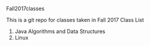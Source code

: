 Fall2017classes

This is a git repo for classes taken in Fall 2017 
Class List
1) Java Algorithms and Data Structures
2) Linux
